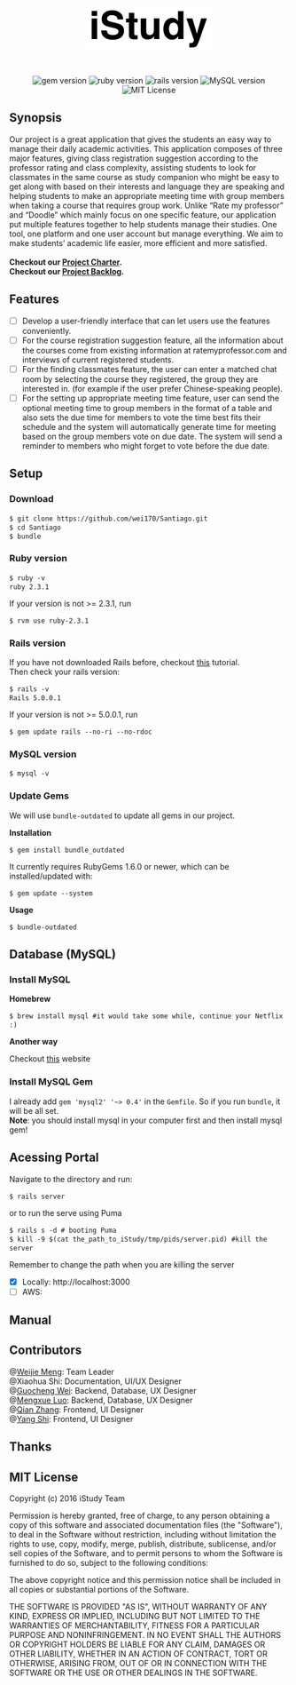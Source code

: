 <section align="center" style="padding: 2em;">
		<img src="iStudy.png" alt="iStudy">
</section>
<p align="center">
	<img src="https://img.shields.io/badge/gem-v2.5.1-green.svg" alt="gem version">
	<img src="https://img.shields.io/badge/Ruby-v2.3.1-red.svg" alt="ruby version">
	<img src="https://img.shields.io/badge/Rails-v5.0.0.1-red.svg" alt="rails version">
	<img src="https://img.shields.io/badge/MySQL-v5.7.14-blue.svg" alt="MySQL version">
	<img src="https://img.shields.io/github/license/mashape/apistatus.svg?maxAge=2592000" alt="MIT License">
</p>

## Synopsis
Our project is a great application that gives the students an easy way to manage their
daily academic activities. This application composes of three major features, giving class
registration suggestion according to the professor rating and class complexity, assisting
students to look for classmates in the same course as study companion who might be easy
to get along with based on their interests and language they are speaking and helping
students to make an appropriate meeting time with group members when taking a course
that requires group work. Unlike “Rate my professor” and “Doodle” which mainly focus
on one specific feature, our application put multiple features together to help students
manage their studies. One tool, one platform and one user account but manage
everything. We aim to make students’ academic life easier, more efficient and more
satisfied. <br><br>
**Checkout our [Project Charter](Scrum/AgileFramework/charter.pdf).**<br>
**Checkout our [Project Backlog](Scrum/AgileFramework/Backlog.pdf).**
## Features
- [ ] Develop a user-friendly interface that can let users use the features conveniently.
- [ ] For the course registration suggestion feature, all the information about the courses
come from existing information at ratemyprofessor.com and interviews of current
registered students.
- [ ] For the finding classmates feature, the user can enter a matched chat room by
selecting the course they registered, the group they are interested in. (for example
if the user prefer Chinese-speaking people). 
- [ ] For the setting up appropriate meeting time feature, user can send the optional
meeting time to group members in the format of a table and also sets the due time
for members to vote the time best fits their schedule and the system will
automatically generate time for meeting based on the group members vote on due
date. The system will send a reminder to members who might forget to vote before
the due date.

## Setup
### Download
```
$ git clone https://github.com/wei170/Santiago.git
$ cd Santiago
$ bundle
```
### Ruby version

```
$ ruby -v
ruby 2.3.1
```
If your version is not >= 2.3.1, run

```
$ rvm use ruby-2.3.1
```
### Rails version
If you have not downloaded Rails before, checkout [this](http://railsapps.github.io/installing-rails.html) tutorial. <br>
Then check your rails version:

```
$ rails -v
Rails 5.0.0.1
```
If your version is not >= 5.0.0.1, run

```
$ gem update rails --no-ri --no-rdoc
```

### MySQL version
```
$ mysql -v
```

### Update Gems
We will use ```bundle-outdated``` to update all gems in our project.

**Installation**

```
$ gem install bundle_outdated
```
It currently requires RubyGems 1.6.0 or newer, which can be installed/updated with:

```
$ gem update --system
```
**Usage**

```
$ bundle-outdated
```
## Database (MySQL)
### Install MySQL
**Homebrew**

```
$ brew install mysql #it would take some while, continue your Netflix :)
```
**Another way**

Checkout [this](https://dev.mysql.com/downloads/mysql/) website

### Install MySQL Gem

I already add ```gem 'mysql2' '~> 0.4'``` in the ```Gemfile```. So if you run ```bundle```, it will be all set. <br>
**Note**: you should install mysql in your computer first and then install mysql gem!


## Acessing Portal
Navigate to the directory and run:

```
$ rails server
```
or to run the serve using Puma

```
$ rails s -d # booting Puma
$ kill -9 $(cat the_path_to_iStudy/tmp/pids/server.pid) #kill the server
```
Remember to change the path when you are killing the server

- [X] Locally: http://localhost:3000
- [ ] AWS: 

## Manual

## Contributors
@[Weijie Meng](https://github.com/WeijieMengCS): Team Leader<br>
@Xiaohua Shi: Documentation, UI/UX Designer<br>
@[Guocheng Wei](https://github.com/wei170): Backend, Database, UX Designer<br>
@[Mengxue Luo](https://github.com/luo149): Backend, Database, UX Designer<br>
@[Qian Zhang](https://github.com/zhan1803): Frontend, UI Designer<br>
@[Yang Shi](https://github.com/shi238): Frontend, UI Designer<br>

## Thanks

## MIT License

Copyright (c) 2016 iStudy Team

Permission is hereby granted, free of charge, to any person obtaining a copy
of this software and associated documentation files (the "Software"), to deal
in the Software without restriction, including without limitation the rights
to use, copy, modify, merge, publish, distribute, sublicense, and/or sell
copies of the Software, and to permit persons to whom the Software is
furnished to do so, subject to the following conditions:

The above copyright notice and this permission notice shall be included in all
copies or substantial portions of the Software.

THE SOFTWARE IS PROVIDED "AS IS", WITHOUT WARRANTY OF ANY KIND, EXPRESS OR
IMPLIED, INCLUDING BUT NOT LIMITED TO THE WARRANTIES OF MERCHANTABILITY,
FITNESS FOR A PARTICULAR PURPOSE AND NONINFRINGEMENT. IN NO EVENT SHALL THE
AUTHORS OR COPYRIGHT HOLDERS BE LIABLE FOR ANY CLAIM, DAMAGES OR OTHER
LIABILITY, WHETHER IN AN ACTION OF CONTRACT, TORT OR OTHERWISE, ARISING FROM,
OUT OF OR IN CONNECTION WITH THE SOFTWARE OR THE USE OR OTHER DEALINGS IN THE
SOFTWARE.

